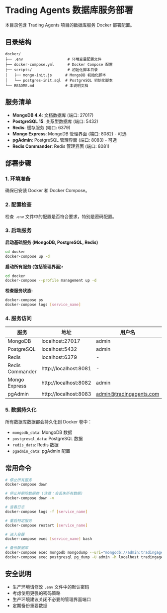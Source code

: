 # Trading Agents 数据库服务部署

本目录包含 Trading Agents 项目的数据库服务 Docker 部署配置。

## 目录结构

```
docker/
├── .env                    # 环境变量配置文件
├── docker-compose.yml      # Docker Compose 配置
├── scripts/                # 初始化脚本目录
│   ├── mongo-init.js      # MongoDB 初始化脚本
│   └── postgres-init.sql  # PostgreSQL 初始化脚本
└── README.md              # 本说明文档
```

## 服务清单

- **MongoDB 4.4**: 文档数据库 (端口: 27017)
- **PostgreSQL 15**: 关系型数据库 (端口: 5432)  
- **Redis**: 缓存服务 (端口: 6379)
- **Mongo Express**: MongoDB 管理界面 (端口: 8082) - 可选
- **pgAdmin**: PostgreSQL 管理界面 (端口: 8083) - 可选
- **Redis Commander**: Redis 管理界面 (端口: 8081)

## 部署步骤

### 1. 环境准备

确保已安装 Docker 和 Docker Compose。

### 2. 配置检查

检查 `.env` 文件中的配置是否符合要求，特别是密码配置。

### 3. 启动服务

**启动基础服务 (MongoDB, PostgreSQL, Redis)**
```bash
cd docker
docker-compose up -d
```

**启动所有服务 (包括管理界面):**
```bash
cd docker  
docker-compose --profile management up -d
```

**检查服务状态:**
```bash
docker-compose ps
docker-compose logs [service_name]
```

### 4. 服务访问

| 服务 | 地址 | 用户名 | 密码 |
|------|------|--------|------|
| MongoDB | localhost:27017 | admin | tradingagents123 |
| PostgreSQL | localhost:5432 | admin | tradingagents123 |
| Redis | localhost:6379 | - | tradingagents123 |
| Redis Commander | http://localhost:8081 | - | - |
| Mongo Express | http://localhost:8082 | admin | tradingagents123 |
| pgAdmin | http://localhost:8083 | admin@tradingagents.com | tradingagents123 |

### 5. 数据持久化

所有数据库数据都会持久化到 Docker 卷中：
- `mongodb_data`: MongoDB 数据
- `postgresql_data`: PostgreSQL 数据  
- `redis_data`: Redis 数据
- `pgadmin_data`: pgAdmin 配置

## 常用命令

```bash
# 停止所有服务
docker-compose down

# 停止并删除数据卷 (注意：会丢失所有数据)
docker-compose down -v

# 查看日志
docker-compose logs -f [service_name]

# 重启特定服务
docker-compose restart [service_name]

# 进入容器
docker-compose exec [service_name] bash

# 备份数据库
docker-compose exec mongodb mongodump --uri="mongodb://admin:tradingagents123@localhost:27017/tradingagents" --out=/data/backup
docker-compose exec postgresql pg_dump -U admin -h localhost tradingagents > backup.sql
```

## 安全说明

- 生产环境请修改 `.env` 文件中的默认密码
- 考虑使用更强的密码策略
- 生产环境建议关闭不必要的管理界面端口
- 定期备份重要数据
